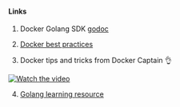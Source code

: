 
#### Links

1. Docker Golang SDK [godoc](https://godoc.org/github.com/docker/docker/client)

2. [Docker best practices](https://docs.docker.com/develop/develop-images/dockerfile_best-practices/)

3. Docker tips and tricks from Docker Captain 👌

[![Watch the video](https://img.youtube.com/vi/woBI466WMR8/maxresdefault.jpg)](https://www.youtube.com/watch?v=woBI466WMR8)


4. [Golang learning resource](https://www.callicoder.com/categories/golang/)
